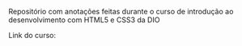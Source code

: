 Repositório com anotações feitas durante o curso de introdução ao desenvolvimento com HTML5 e CSS3 da DIO

Link do curso: